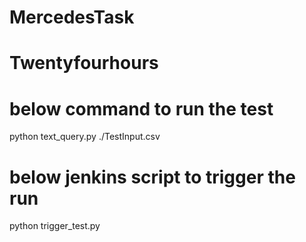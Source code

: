 # MercedesTask
# Twentyfourhours

# below command to run the test
python text_query.py ./TestInput.csv

# below jenkins script to trigger the run
python trigger_test.py
